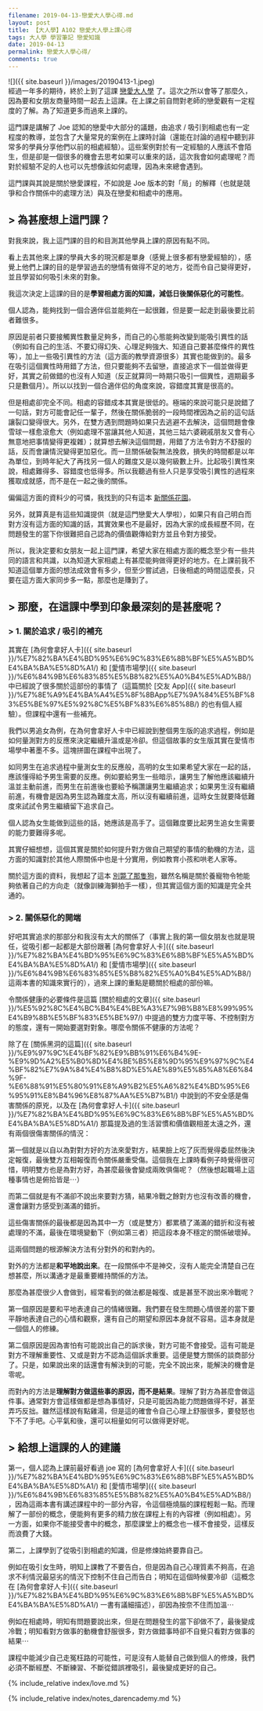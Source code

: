 ```yaml
---
filename: 2019-04-13-戀愛大人學心得.md
layout: post
title: 【大人學】A102 戀愛大人學上課心得
tags: 大人學 學習筆記 戀愛知識
date: 2019-04-13
permalink: 戀愛大人學心得/
comments: true
---
```


![]({{ site.baseurl }}/images/20190413-1.jpeg)  
經過一年多的期待，終於上到了這課 [戀愛大人學](https://shop.darencademy.com/product/view/id/29) 了。這次之所以會等了那麼久，因為要和女朋友商量時間一起去上這課。在上課之前自問對老師的戀愛觀有一定程度的了解。為了知道更多而過來上課的。

這門課是講解了 Joe 認知的戀愛中大部分的議題，由追求 / 吸引到相處也有一定程度的教導，並包含了大量常見的案例在上課時討論（還能在討論的過程中聽到非常多的學員分享他們以前的相處經驗）。這些案例對於有一定經驗的人應該不會陌生，但是卻是一個很多的機會去思考如果可以重來的話，這次我會如何處理呢？而對於經驗不足的人也可以先想像該如何處理，因為未來總會遇到。

這門課與其說是關於戀愛課程，不如說是 Joe 版本的對「局」的解釋（也就是競爭和合作關係中的處理方法）與及在戀愛和相處中的應用。

## > 為甚麼想上這門課？

對我來說，我上這門課的目的和目測其他學員上課的原因有點不同。

看上去其他來上課的學員大多的現況都是單身（感覺上很多都有戀愛經驗的），感覺上他們上課的目的是學習過去的戀情有做得不足的地方，從而令自己變得更好，並且學習如何吸引未來的對象。

我這次決定上這課的目的是**學習相處方面的知識，減低日後關係惡化的可能性**。

個人認為，能夠找到一個合適伴侣並能夠在一起很難，但是要一起走到最後要比前者難很多。

原因是前者只要接觸異性數量足夠多，而自己的心態能夠改變到能吸引異性的話（例如有自己的生活、不要幻得幻失、心理足夠強大、知道自己要甚麼條件的異性等），加上一些吸引異性的方法（這方面的教學資源很多）其實也能做到的。最多在吸引這個異性時用錯了方法，但只要能夠不去留戀，直接追求下一個並做得更好，其實之前做錯的也沒有人知道（反正就算同一時期只吸引一個異性，週期最多只是數個月）。所以以找到一個合適伴侣的角度來說，容錯度其實是很高的。

但是相處卻完全不同。相處的容錯成本其實是很低的。極端的來說可能只是說錯了一句話，對方可能會記任一輩子，然後在關係脆弱的一段時間裡因為之前的這句話讓裂口變得很大。另外，在雙方遇到問題時如果只去逃避不去解決，這個問題會像雪球一樣愈滾愈大（例如處理不當讓其他人知道，其他三姑六婆親戚朋友又會有心無意地把事情變得更複雜）；就算想去解決這個問題，用錯了方法令對方不舒服的話，反而會讓情況變得更加惡化。而一旦關係破裂無法挽救，損失的時間都是以年為單位，到時年紀大了再找另一個人的難度又是以幾何級數上升。比起吸引異性來說，相處難得多、容錯度也低得多。所以我聽過有些人只是享受吸引異性的過程來獲取成就感，而不是在一起之後的關係。

偏偏這方面的資料少的可憐，我找到的只有這本 [新關係花園](http://www.eslite.com/product.aspx?pgid=1001133212643733&kw=%E9%97%9C%E4%BF%82%E8%8A%B1%E5%9C%92&pi=0)。

另外，就算真是有這些知識提供（就是這門戀愛大人學啦），如果只有自己明白而對方沒有這方面的知識的話，其實效果也不是最好，因為大家的成長經歷不同，在問題發生的當下你很難把自己認為的價值觀傳給對方並且令對方接受。

所以，我決定要和女朋友一起上這門課，希望大家在相處方面的概念至少有一些共同的語言和共識，以為知道大家相處上有甚麼能夠做得更好的地方。在上課前我不知道這個單方面的想法成效會有多少，但至少嘗試過，日後相處的時間這麼長，只要在這方面大家同步多一點，那麼也是賺到了。

## > 那麼，在這課中學到印象最深刻的是甚麼呢？

### > 1. 關於追求 / 吸引的補充

其實在 [為何會拿好人卡]({{ site.baseurl }}/%E7%82%BA%E4%BD%95%E6%9C%83%E6%8B%BF%E5%A5%BD%E4%BA%BA%E5%8D%A1/) 和 [愛情市場學]({{ site.baseurl }}/%E6%84%9B%E6%83%85%E5%B8%82%E5%A0%B4%E5%AD%B8/) 中已經說了很多關於這部份的事情了（這篇關於 [交友 App]({{ site.baseurl }}/%E7%8E%A9%E4%BA%A4%E5%8F%8BApp%E7%9A%84%E5%BF%83%E5%BE%97%E5%92%8C%E5%BF%83%E6%85%8B/) 的也有個人經驗）。但課程中還有一些補充。

我們以男追女為例，在為何會拿好人卡中已經說到整個男生版的追求過程，例如是如何量測對方的反應來決定繼續升溫或是冷卻。但這個故事的女生版其實在愛情市場學中著墨不多。這塊拼圖在課程中出現了。

如同男生在追求過程中量測女生的反應般，高明的女生如果希望大家在一起的話，應該懂得給予男生需要的反應。例如要給男生一些暗示，讓男生了解他應該繼續升溫並主動前進，而男生在前進後也要給予稱讚讓男生繼續追求；如果男生沒有繼續前進，有機會是因為男生認為難度太高，所以沒有繼續前進，這時女生就要降低難度來試試令男生繼續留下追求自己。

個人認為女生能做到這些的話，她應該是高手了。這個難度要比起男生追女生需要的能力要難得多呢。

其實仔細想想，這個其實是關於如何提升對方做自己期望的事情的動機的方法，這方面的知識對於其他人際關係中也是十分實用，例如教育小孩和哄老人家等。

關於這方面的資料，我想起了這本 [別斃了那隻狗](https://www.books.com.tw/products/0010546630)，雖然名稱是關於養寵物令牠能夠依著自己的方向走（就像訓練海獅拍手一樣），但其實這個方面的知識是完全共通的。

### > 2. 關係惡化的開端

好吧其實追求的那部分和我沒有太大的關係了（事實上我的第一個女朋友也就是現任，從吸引都一起都是大部份跟著 [為何會拿好人卡]({{ site.baseurl }}/%E7%82%BA%E4%BD%95%E6%9C%83%E6%8B%BF%E5%A5%BD%E4%BA%BA%E5%8D%A1/) 和 [愛情市場學]({{ site.baseurl }}/%E6%84%9B%E6%83%85%E5%B8%82%E5%A0%B4%E5%AD%B8/) 這兩本書的知識來實行的），過來上課的重點是聽關於相處的部份嘛。

令關係健康的必要條件是這篇 [關於相處的文章]({{ site.baseurl }}/%E5%92%8C%E4%BC%B4%E4%BE%A3%E7%9B%B8%E8%99%95%E4%B9%8B%E5%BF%83%E5%BE%97/) 中提過的雙方力度平等、不控制對方的態度，還有一開始要選對對象。哪麼令關係不健康的方法呢？

除了在 [關係黑洞的這篇]({{ site.baseurl }}/%E9%97%9C%E4%BF%82%E9%BB%91%E6%B4%9E-%E9%9D%A2%E5%B0%8D%E4%BE%B5%E8%9D%95%E9%97%9C%E4%BF%82%E7%9A%84%E4%B8%8D%E5%AE%89%E5%85%A8%E6%84%9F-%E6%88%91%E5%80%91%E8%A9%B2%E5%A6%82%E4%BD%95%E6%95%91%E8%B4%96%E8%87%AA%E5%B7%B1/) 中說到的不安全感是傷害關係的原兇，以及在 [為何會拿好人卡]({{ site.baseurl }}/%E7%82%BA%E4%BD%95%E6%9C%83%E6%8B%BF%E5%A5%BD%E4%BA%BA%E5%8D%A1/) 那篇提及過的生活習慣和價值觀相差太遠之外，還有兩個很傷害關係的情況：

第一個就是以自以為對對方好的方法來愛對方，結果臉上吃了灰而覺得委屈然後決定報復，最後雙方互相報復而令關係嚴重受傷。這個我在上課時看例子時覺得很可惜，明明雙方也是為對方好，為甚麼最後會變成兩敗俱傷呢？（然後想起職場上這種事情也是俯拾皆是⋯）

而第二個就是有不滿卻不說出來要對方猜，結果冷戰之餘對方也沒有改善的機會，還會讓對方感受到滿滿的錯折。

這些傷害關係的最後都是因為其中一方（或是雙方）都累積了滿滿的錯折和沒有被處理的不滿，最後在環境變動下（例如第三者）把這段本身不穩定的關係破壞掉。

這兩個問題的根源解決方法有分對外的和對內的。

對外的方法都是**和平地說出來**。在一段關係中不是神交，沒有人能完全清楚自己在想甚麼，所以溝通才是最重要維持關係的方法。

那麼為甚麼很少人會做到，經常看到的做法都是報復、或是甚至不說出來冷戰呢？

第一個原因是要和平地表達自己的情緒很難。我們要在發生問題心情很差的當下要平靜地表達自己的心情和觀察，還有自己的期望和原因本身就不容易。這本身就是一個個人的修練。

第二個原因是因為害怕有可能說出自己的訴求後，對方可能不會接受。這有可能是對方不理解重要性、又或是對方不認為這個訴求重要。這便是雙方關係的談商部分了。只是，如果說出來的話還會有解決到的可能，完全不說出來，能解決的機會是零呢。

而對內的方法是**理解對方做這些事的原因，而不是結果**。理解了對方為甚麼會做這件事。通常對方會這樣做都是想為事情好，只是可能因為能力問題做得不好，甚至弄巧反拙。雖然這樣說有點雞湯，但是這的確會令自己心理上舒服很多，要發怒也下不了手吧。心平氣和後，還可以相量如何可以做得更好呢。

## > 給想上這課的人的建議

第一，個人認為上課前最好看過 joe 寫的 [為何會拿好人卡]({{ site.baseurl }}/%E7%82%BA%E4%BD%95%E6%9C%83%E6%8B%BF%E5%A5%BD%E4%BA%BA%E5%8D%A1/) 和 [愛情市場學]({{ site.baseurl }}/%E6%84%9B%E6%83%85%E5%B8%82%E5%A0%B4%E5%AD%B8/)，因為這兩本書有講述課程中的一部分內容，令這個極燒腦的課程輕鬆一點。而理解了一部份的概念，便能夠有更多的精力放在課程上有的內容裡（例如相處）。另一方面，如果你不能接受書中的概念，那麼課堂上的概念也一樣不會接受，這樣反而浪費了大錢。

第二，上課學到了從吸引到相處的知識，但是修煉始終要靠自己。

例如在吸引女生時，明知上課教了不要告白，但是因為自己心理質素不夠高，在追求不利情況最惡劣的情況下控制不住自己而告白；明知在這個時候要冷卻（這概念在 [為何會拿好人卡]({{ site.baseurl }}/%E7%82%BA%E4%BD%95%E6%9C%83%E6%8B%BF%E5%A5%BD%E4%BA%BA%E5%8D%A1/) 一書有議細描述），卻因為按奈不住而加溫⋯

例如在相處時，明知有問題要說出來，但是在問題發生的當下卻做不了，最後變成冷戰；明知看對方做事的動機會舒服很多，對方做錯事時卻不自覺只看對方做事的結果⋯

課程中能減少自己走冤枉路的可能性，可是沒有人能替自己做到個人的修煉，我們必須不斷經歷、不斷練習、不斷從錯誤裡吸引，最後變成更好的自己。

{% include_relative index/love.md %}

{% include_relative index/notes_darencademy.md %}


